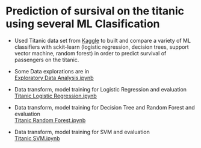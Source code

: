 # Prediction of sursival on the titanic using several ML Clasification

- Used Titanic data set from [Kaggle](https://www.kaggle.com/c/titanic) to built and compare a variety of ML classifiers with sckit-learn (logistic regression, decision trees, support vector machine, random forest) in order to predict survival of passengers on the titanic.  
    
-  Some Data explorations are in  
[Exploratory Data Analysis.ipynb](Exploratory%20Data%20Analysis.ipynb)  
- Data transform, model training for Logistic Regression and evaluation  
[Titanic Logistic Regression.ipynb](Titanic%20Logistic%20Regression.ipynb)
- Data transform, model training for Decision Tree and Random Forest and evaluation  
[Titanic Random Forest.ipynb](Titanic%20Random%20Forest.ipynb)
- Data transform, model training for SVM and evaluation  
[Titanic SVM.ipynb](Titanic%20SVM.ipynb)
